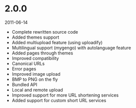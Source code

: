 # 2.0.0

2011-06-14

- Complete rewritten source code
- Added themes support
- Added multiupload feature (using uploadify)
- Multilingual support (mygengo) with autolanguage feature
- Added pages through themes
- Improved compatibility
- Canonical URLs
- Error pages
- Improved image upload
- BMP to PNG on the fly
- Bundled API
- Local and remote upload
- Improved support for more URL shortening services
- Added support for custom short URL services
